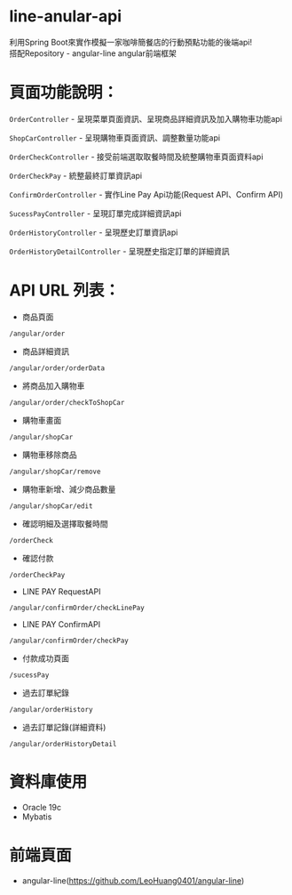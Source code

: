 # line-anular-api
利用Spring Boot來實作模擬一家咖啡簡餐店的行動預點功能的後端api!  
搭配Repository - angular-line angular前端框架  

# 頁面功能說明：
`OrderController` - 呈現菜單頁面資訊、呈現商品詳細資訊及加入購物車功能api

`ShopCarController` - 呈現購物車頁面資訊、調整數量功能api

`OrderCheckController` - 接受前端選取取餐時間及統整購物車頁面資料api

`OrderCheckPay` - 統整最終訂單資訊api

`ConfirmOrderController` - 實作Line Pay Api功能(Request API、Confirm API)

`SucessPayController` - 呈現訂單完成詳細資訊api

`OrderHistoryController` - 呈現歷史訂單資訊api

`OrderHistoryDetailController` - 呈現歷史指定訂單的詳細資訊

# API URL 列表：
- 商品頁面
```
/angular/order
```
- 商品詳細資訊
```
/angular/order/orderData
```
- 將商品加入購物車
```
/angular/order/checkToShopCar
```
- 購物車畫面
```
/angular/shopCar
```
- 購物車移除商品
```
/angular/shopCar/remove
```
- 購物車新增、減少商品數量
```
/angular/shopCar/edit
```
- 確認明細及選擇取餐時間
```
/orderCheck
```
- 確認付款
```
/orderCheckPay
```
- LINE PAY RequestAPI
```
/angular/confirmOrder/checkLinePay
```
- LINE PAY ConfirmAPI
```
/angular/confirmOrder/checkPay
```
- 付款成功頁面
```
/sucessPay
```
- 過去訂單紀錄
```
/angular/orderHistory
```
- 過去訂單記錄(詳細資料)
```
/angular/orderHistoryDetail
```

# 資料庫使用
- Oracle 19c
- Mybatis

# 前端頁面
- angular-line(https://github.com/LeoHuang0401/angular-line)
